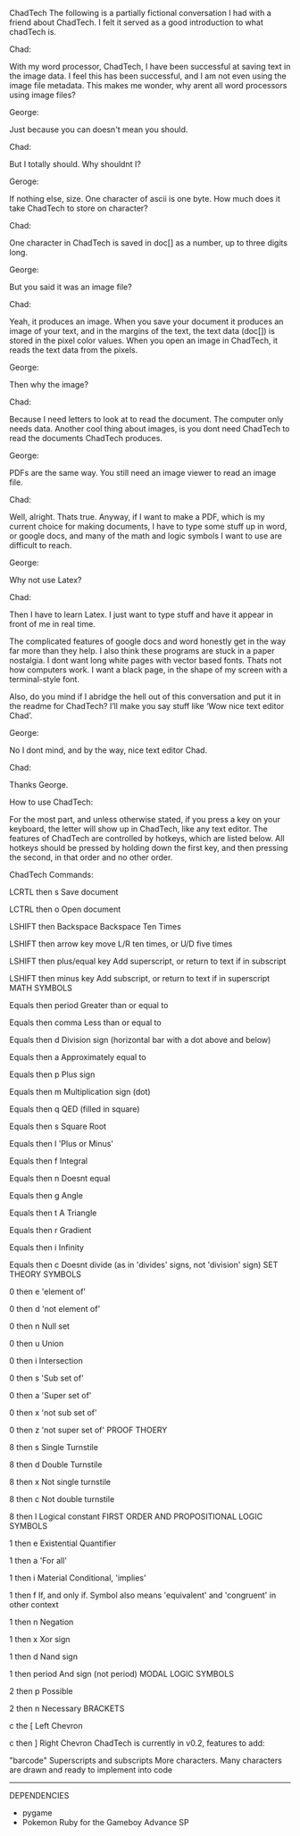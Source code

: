 ChadTech
The following is a partially fictional conversation I had with a friend about ChadTech. I felt it served as a good introduction to what chadTech is.

Chad:

With my word processor, ChadTech, I have been successful at saving text in the image data. I feel this has been successful, and I am not even using the image file metadata. This makes me wonder, why arent all word processors using image files?

George:

Just because you can doesn't mean you should.

Chad:

But I totally should. Why shouldnt I?

Geroge:

If nothing else, size. One character of ascii is one byte. How much does it take ChadTech to store on character?

Chad:

One character in ChadTech is saved in doc[] as a number, up to three digits long.

George:

But you said it was an image file?

Chad:

Yeah, it produces an image. When you save your document it produces an image of your text, and in the margins of the text, the text data (doc[]) is stored in the pixel color values. When you open an image in ChadTech, it reads the text data from the pixels.

George:

Then why the image?

Chad:

Because I need letters to look at to read the document. The computer only needs data. Another cool thing about images, is you dont need ChadTech to read the documents ChadTech produces.

George:

PDFs are the same way. You still need an image viewer to read an image file.

Chad:

Well, alright. Thats true. Anyway, if I want to make a PDF, which is my current choice for making documents, I have to type some stuff up in word, or google docs, and many of the math and logic symbols I want to use are difficult to reach.

George:

Why not use Latex?

Chad:

Then I have to learn Latex. I just want to type stuff and have it appear in front of me in real time.

The complicated features of google docs and word honestly get in the way far more than they help. I also think these programs are stuck in a paper nostalgia. I dont want long white pages with vector based fonts. Thats not how computers work. I want a black page, in the shape of my screen with a terminal-style font.

Also, do you mind if I abridge the hell out of this conversation and put it in the readme for ChadTech? I’ll make you say stuff like ‘Wow nice text editor Chad’.

George:

No I dont mind, and by the way, nice text editor Chad.

Chad:

Thanks George.

How to use ChadTech:

For the most part, and unless otherwise stated, if you press a key on your keyboard, the letter will show up in ChadTech, like any text editor. The features of ChadTech are controlled by hotkeys, which are listed below. All hotkeys should be pressed by holding down the first key, and then pressing the second, in that order and no other order.

ChadTech Commands:

LCRTL then s                Save document

LCTRL then o                Open document

LSHIFT then Backspace       Backspace Ten Times

LSHIFT then arrow key       move L/R ten times, or U/D five times

LSHIFT then plus/equal key  Add superscript, or return to text if in subscript

LSHIFT then minus key       Add subscript, or return to text if in superscript
MATH SYMBOLS

Equals then period      Greater than or equal to

Equals then comma       Less than or equal to

Equals then d           Division sign (horizontal bar with a dot above and below)

Equals then a           Approximately equal to

Equals then p           Plus sign

Equals then m           Multiplication sign (dot)

Equals then q           QED (filled in square)

Equals then s           Square Root

Equals then l           'Plus or Minus'

Equals then f           Integral

Equals then n           Doesnt equal

Equals then g           Angle

Equals then t           A Triangle

Equals then r           Gradient

Equals then i           Infinity

Equals then c           Doesnt divide (as in 'divides' signs, not 'division' sign)
SET THEORY SYMBOLS

0 then e            'element of'

0 then d            'not element of'

0 then n            Null set

0 then u            Union

0 then i            Intersection

0 then s            'Sub set of'

0 then a            'Super set of'

0 then x            'not sub set of'

0 then z            'not super set of'
PROOF THOERY

8 then s            Single Turnstile

8 then d            Double Turnstile

8 then x            Not single turnstile

8 then c            Not double turnstile

8 then l            Logical constant
FIRST ORDER AND PROPOSITIONAL LOGIC SYMBOLS

1 then e        Existential Quantifier

1 then a        'For all'

1 then i        Material Conditional, 'implies'

1 then f        If, and only if. Symbol also means 'equivalent' and 'congruent' in other context

1 then n        Negation

1 then x        Xor sign

1 then d        Nand sign

1 then period   And sign (not period)
MODAL LOGIC SYMBOLS

2 then p          Possible

2 then n          Necessary
BRACKETS

c the  [        Left Chevron

c then ]        Right Chevron
ChadTech is currently in v0.2, features to add:

"barcode"
Superscripts and subscripts
More characters. Many characters are drawn and ready to implement into code

-------------------------------------------------
DEPENDENCIES

* pygame
* Pokemon Ruby for the Gameboy Advance SP
